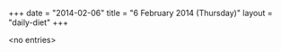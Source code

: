 +++
date = "2014-02-06"
title = "6 February 2014 (Thursday)"
layout = "daily-diet"
+++

<p>&lt;no entries&gt;</p>